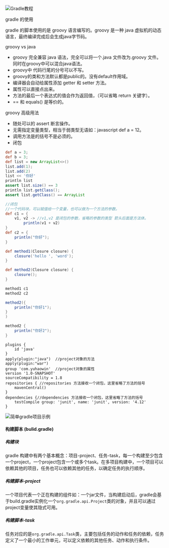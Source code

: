 
![Gradle教程](https://tva1.sinaimg.cn/large/006y8mN6gy1g7oucq4ypoj301c01c0si.jpg)

gradle 的使用

gradle 的脚本使用的是 groovy 语言编写的。groovy 是一种 java 虚拟机的动态语言，最终编译完成后会生成java字节码。

groovy vs java

+ groovy 完全兼容 java 语法，完全可以将一个.java 文件改为.groovy 文件。同时在groovy中可以混合java语法。
+ groovy中 代码行尾的分号可以不写。
+ groovy的类和方法默认都是public的。没有default作用域。
+ 编译器会自动给属性添加 getter 和 setter 方法。
+ 属性可以直接点出来。
+ 方法的最后一个表达式的值会作为返回值，（可以省略 return 关键字）。
+ == 和 equals() 是等价的。

groovy 高级用法
+ 随处可以的 assert 断言操作。
+ 无需指定变量类型，相当于弱类型无语如：javascript def a = 12。
+ 调用方法是的括号不是必须的。
+ 闭包

```groovy
def a = 3;
def b = 3;
def list = new ArrayList<>()
list.add(1);
list.add(2)
list << '你好'
println list
assert list.size() == 3
println list.getClass();
assert list.getClass() == ArrayList

//闭包
//一个代码块，可以赋值给一个变量，也可以做为一个方法的参数。
def c1 = {
    v1, v2 -> //v1,v2 是闭包的参数，省略的参数的类型 箭头后面是方法体。
        println(v1 + v2)
}
def c2 = {
    println("你好");
}

def method1(Closure closure) {
    closure('hello ', 'word');
}

def method2(Closure closure) {
    closure();
}

method1 c1
method2 c2

method2({
    println("你好1");
}
)

method2 {
    println("你好2");
}
```

```
plugins {
    id 'java'
}
apply(plugin:"java")  //project对象的方法
apply(plugin:"war")
group 'com.yuhaowin'  //project对象的属性
version '1.0-SNAPSHOT'
sourceCompatibility = 1.8
repositories { //repositories 方法接收一个闭包，这里省略了方法的括号
    mavenCentral()
}
dependencies {//dependencies 方法接收一个闭包，这里省略了方法的括号
    testCompile group: 'junit', name: 'junit', version: '4.12'
}
```


![简单gradle项目示例](https://tva1.sinaimg.cn/large/006y8mN6gy1g7ow3o88gdj32l60tun17.jpg)

#### 构建脚本 (bulid.gradle)

##### 构建块

gradle 构建中有两个基本概念：项目-project、任务-task，每一个构建至少包含一个project，一个project包含一个或多个task。在多项目构建中，一个项目可以依赖其他的项目，任务也可以依赖其他的任务，以确定任务的执行顺序。

##### 构建脚本-project

一个项目代表一个正在构建的组件如：一个jar文件，当构建启动后，gradle会基于build.gradle实例化一个`org.gradle.api.Project`类的对象，并且可以通过project变量使其隐式可用。

##### 构建脚本-task

任务对应的是`org.gradle.api.Task`类，主要包括任务的动作和任务的依赖，任务定义了一个最小的工作单元，可以定义依赖的其他任务、动作和执行条件。







